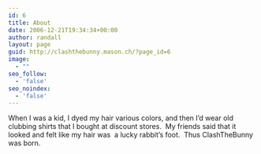 ```yaml
---
id: 6
title: About
date: 2006-12-21T19:34:34+00:00
author: randall
layout: page
guid: http://clashthebunny.mason.ch/?page_id=6
image:
  - ""
seo_follow:
  - 'false'
seo_noindex:
  - 'false'
---
```

When I was a kid, I dyed my hair various colors, and then I&#8217;d wear old clubbing shirts that I bought at discount stores.  My friends said that it looked and felt like my hair was  a lucky rabbit&#8217;s foot.  Thus ClashTheBunny was born.